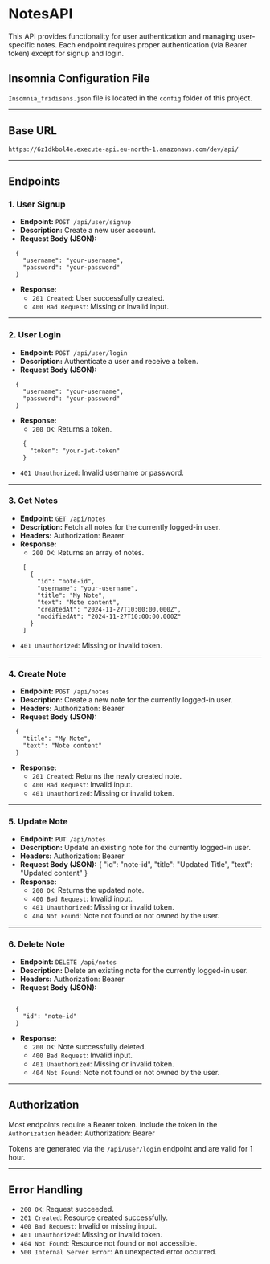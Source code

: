 # NotesAPI

This API provides functionality for user authentication and managing user-specific notes. Each endpoint requires proper authentication (via Bearer token) except for signup and login.


## Insomnia Configuration File
`Insomnia_fridisens.json` file is located in the `config` folder of this project.

---

## Base URL
```plaintext
https://6z1dkbol4e.execute-api.eu-north-1.amazonaws.com/dev/api/
```
---

## Endpoints

### 1. User Signup

- **Endpoint:** `POST /api/user/signup`
- **Description:** Create a new user account.
- **Request Body (JSON):**
```plaintext
  {
    "username": "your-username",
    "password": "your-password"
  }
```
- **Response:**
  - `201 Created`: User successfully created.
  - `400 Bad Request`: Missing or invalid input.

---

### 2. User Login

- **Endpoint:** `POST /api/user/login`
- **Description:** Authenticate a user and receive a token.
- **Request Body (JSON):**
```plaintext
  {
    "username": "your-username",
    "password": "your-password"
  }
```

- **Response:**
  - `200 OK`: Returns a token.
```plaintext
    {
      "token": "your-jwt-token"
    }
```
  - `401 Unauthorized`: Invalid username or password.

---

### 3. Get Notes

- **Endpoint:** `GET /api/notes`
- **Description:** Fetch all notes for the currently logged-in user.
- **Headers:**
  Authorization: Bearer <your-token>
- **Response:**
  - `200 OK`: Returns an array of notes.
```plaintext
    [
      {
        "id": "note-id",
        "username": "your-username",
        "title": "My Note",
        "text": "Note content",
        "createdAt": "2024-11-27T10:00:00.000Z",
        "modifiedAt": "2024-11-27T10:00:00.000Z"
      }
    ]
```
  - `401 Unauthorized`: Missing or invalid token.

---

### 4. Create Note

- **Endpoint:** `POST /api/notes`
- **Description:** Create a new note for the currently logged-in user.
- **Headers:**
  Authorization: Bearer <your-token>
- **Request Body (JSON):**
```plaintext
  {
    "title": "My Note",
    "text": "Note content"
  }
```

- **Response:**
  - `201 Created`: Returns the newly created note.
  - `400 Bad Request`: Invalid input.
  - `401 Unauthorized`: Missing or invalid token.

---

### 5. Update Note

- **Endpoint:** `PUT /api/notes`
- **Description:** Update an existing note for the currently logged-in user.
- **Headers:**
  Authorization: Bearer <your-token>
- **Request Body (JSON):**
  {
    "id": "note-id",
    "title": "Updated Title",
    "text": "Updated content"
  }
- **Response:**
  - `200 OK`: Returns the updated note.
  - `400 Bad Request`: Invalid input.
  - `401 Unauthorized`: Missing or invalid token.
  - `404 Not Found`: Note not found or not owned by the user.

---

### 6. Delete Note

- **Endpoint:** `DELETE /api/notes`
- **Description:** Delete an existing note for the currently logged-in user.
- **Headers:**
  Authorization: Bearer <your-token>
- **Request Body (JSON):**
```plaintext

  {
    "id": "note-id"
  }

```
- **Response:**
  - `200 OK`: Note successfully deleted.
  - `400 Bad Request`: Invalid input.
  - `401 Unauthorized`: Missing or invalid token.
  - `404 Not Found`: Note not found or not owned by the user.

---

## Authorization

Most endpoints require a Bearer token. Include the token in the `Authorization` header:
Authorization: Bearer <your-token>

Tokens are generated via the `/api/user/login` endpoint and are valid for 1 hour.

---

## Error Handling

- `200 OK`: Request succeeded.
- `201 Created`: Resource created successfully.
- `400 Bad Request`: Invalid or missing input.
- `401 Unauthorized`: Missing or invalid token.
- `404 Not Found`: Resource not found or not accessible.
- `500 Internal Server Error`: An unexpected error occurred.
